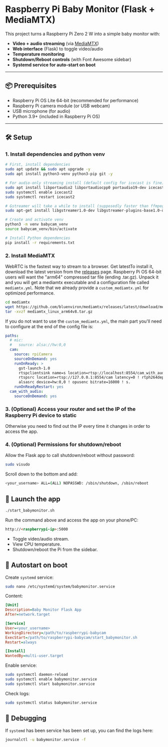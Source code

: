 # Raspberry Pi Baby Monitor (Flask + MediaMTX)

This project turns a Raspberry Pi Zero 2 W into a simple baby monitor with:
- **Video + audio streaming** (via [MediaMTX](https://github.com/bluenviron/mediamtx))
- **Web interface** (Flask) to toggle video/audio
- **Temperature monitoring**
- **Shutdown/Reboot controls** (with Font Awesome sidebar)
- **Systemd service for auto-start on boot**

---

## 📦 Prerequisites

- Raspberry Pi OS Lite 64-bit (recommended for performance)
- Raspberry Pi camera module (or USB webcam)
- USB microphone (for audio)
- Python 3.9+ (included in Raspberry Pi OS)

---

## 🛠️ Setup

### 1. Install dependencies and python venv

```bash
# First, install dependencies
sudo apt update && sudo apt upgrade -y
sudo apt install python3-venv python3-pip git -y

# For audio-only streaming install (default config for icecast is fine):
sudo apt install libportaudio2 libportaudiocpp0 portaudio19-dev icecast2 ffmpeg -y
sudo systemctl enable icecast2
sudo systemctl restart icecast2

# Gstreamer will take a while to install (supposedly faster than ffmpeg in the long run):
sudo apt-get install libgstreamer1.0-dev libgstreamer-plugins-base1.0-dev libgstreamer-plugins-bad1.0-dev gstreamer1.0-plugins-base gstreamer1.0-plugins-good gstreamer1.0-plugins-bad gstreamer1.0-plugins-ugly gstreamer1.0-libav gstreamer1.0-tools gstreamer1.0-x gstreamer1.0-alsa gstreamer1.0-gl gstreamer1.0-gtk3 gstreamer1.0-qt5 gstreamer1.0-pulseaudio gstreamer1.0-rtsp

# Create and activate venv
python3 -m venv babycam_venv
source babycam_venv/bin/activate

# Install Python dependencies
pip install -r requirements.txt
```

### 2. Install MediaMTX
WebRTC is the fastest way to stream to a browser. Get latestTo install it, download the latest version from the [releases](https://github.com/bluenviron/mediamtx/releases) page. Raspberry Pi OS 64-bit users will want the "arm64" compressed tar file (ending .tar.gz). Unpack it and you will get a mediamtx executable and a configuration file called `mediamtx.yml`. Note that we already provide a `custom_mediamtx.yml` for optimized performance.

```bash
cd mediamtx
wget https://github.com/bluenviron/mediamtx/releases/latest/download/mediamtx_linux_arm64v8.tar.gz
tar -xvzf mediamtx_linux_arm64v8.tar.gz
```
If you do not want to use the `custom_mediamtx.yml`, the main part you'll need to configure at the end of the config file is:
```yaml
paths:
  # mic:
  #   source: alsa://hw:0,0
  cam:
    source: rpiCamera
    sourceOnDemand: yes
    runOnReady: >
      gst-launch-1.0
      rtspclientsink name=s location=rtsp://localhost:8554/cam_with_audio
      rtspsrc location=rtsp://127.0.0.1:8554/cam latency=0 ! rtph264depay ! s.
      alsasrc device=hw:0,0 ! opusenc bitrate=16000 ! s.
    runOnReadyRestart: yes
  cam_with_audio:
    sourceOnDemand: yes
```

### 3. (Optional) Access your router and set the IP of the Raspberry Pi device to static
Otherwise you need to find out the IP every time it changes in order to access the app.

### 4. (Optional) Permissions for shutdown/reboot
Allow the Flask app to call shutdown/reboot without password:
```bash
sudo visudo
```
Scroll down to the bottom and add:
```bash
<your_username> ALL=(ALL) NOPASSWD: /sbin/shutdown, /sbin/reboot
```

## 🚀 Launch the app
```bash
./start_babymonitor.sh
```
Run the command above and access the app on your phone/PC:
```html
http://<raspberrypi-ip>:5000
```
- Toggle video/audio stream.
- View CPU temperature.
- Shutdown/reboot the Pi from the sidebar.

## 🔄 Autostart on boot
Create `systemd` service:
```bash
sudo nano /etc/systemd/system/babymonitor.service
```

Content:
```ini
[Unit]
Description=Baby Monitor Flask App
After=network.target

[Service]
User=<your_username>
WorkingDirectory=/path/to/raspberrypi-babycam
ExecStart=/path/to/raspberrypi-babycam/start_babymonitor.sh
Restart=always

[Install]
WantedBy=multi-user.target
```

Enable service:
```bash
sudo systemctl daemon-reload
sudo systemctl enable babymonitor.service
sudo systemctl start babymonitor.service
```

Check logs:
```bash
sudo systemctl status babymonitor.service
```

## 🐛 Debugging
If `systemd` has been service has been set up, you can find the logs here:
```bash
journalctl -u babymonitor.service -f
```